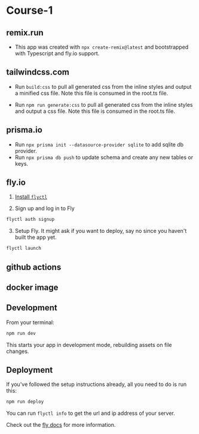 # Course-1

## remix.run

- This app was created with `npx create-remix@latest` and bootstrapped with Typescript and fly.io support.

## tailwindcss.com

- Run `build:css` to pull all generated css from the inline styles and output a minified css file. Note this file is consumed in the root.ts file.

- Run `npm run generate:css` to pull all generated css from the inline styles and output a css file. Note this file is consumed in the root.ts file.

## prisma.io

- Run `npx prisma init --datasource-provider sqlite` to add sqlite db provider.
- Run `npx prisma db push` to update schema and create any new tables or keys.

## fly.io

1. [Install `flyctl`](https://fly.io/docs/getting-started/installing-flyctl/)

2. Sign up and log in to Fly

```sh
flyctl auth signup
```

3. Setup Fly. It might ask if you want to deploy, say no since you haven't built the app yet.

```sh
flyctl launch
```

## github actions

## docker image

## Development

From your terminal:

```sh
npm run dev
```

This starts your app in development mode, rebuilding assets on file changes.

## Deployment

If you've followed the setup instructions already, all you need to do is run this:

```sh
npm run deploy
```

You can run `flyctl info` to get the url and ip address of your server.

Check out the [fly docs](https://fly.io/docs/getting-started/node/) for more information.
